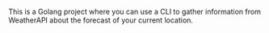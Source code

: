 This is a Golang project where you can use a CLI to gather information from WeatherAPI about the forecast of your current location. 
